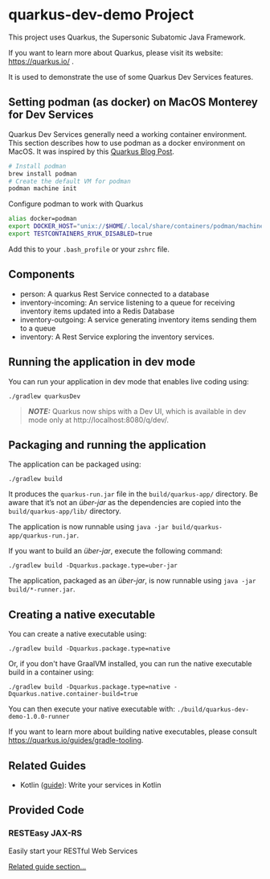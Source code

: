 # quarkus-dev-demo Project

This project uses Quarkus, the Supersonic Subatomic Java Framework.

If you want to learn more about Quarkus, please visit its website: https://quarkus.io/ .

It is used to demonstrate the use of some Quarkus Dev Services features.

## Setting podman (as docker) on MacOS Monterey for Dev Services

Quarkus Dev Services generally need a working container environment. This section describes how to use podman as a docker environment on MacOS. It was inspired by this [Quarkus Blog Post](https://quarkus.io/blog/quarkus-devservices-testcontainers-podman/).

```zsh
# Install podman
brew install podman
# Create the default VM for podman
podman machine init
```

Configure podman to work with Quarkus

```zsh
alias docker=podman
export DOCKER_HOST="unix://$HOME/.local/share/containers/podman/machine/podman-machine-default/podman.sock"
export TESTCONTAINERS_RYUK_DISABLED=true
```

Add this to your `.bash_profile` or your `zshrc` file.

## Components

* person: A quarkus Rest Service connected to a database
* inventory-incoming: An service listening to a queue for receiving inventory items updated into a Redis Database
* inventory-outgoing: A service generating inventory items sending them to a queue
* inventory: A Rest Service exploring the inventory services.

## Running the application in dev mode

You can run your application in dev mode that enables live coding using:
```shell script
./gradlew quarkusDev
```

> **_NOTE:_**  Quarkus now ships with a Dev UI, which is available in dev mode only at http://localhost:8080/q/dev/.

## Packaging and running the application

The application can be packaged using:
```shell script
./gradlew build
```
It produces the `quarkus-run.jar` file in the `build/quarkus-app/` directory.
Be aware that it’s not an _über-jar_ as the dependencies are copied into the `build/quarkus-app/lib/` directory.

The application is now runnable using `java -jar build/quarkus-app/quarkus-run.jar`.

If you want to build an _über-jar_, execute the following command:
```shell script
./gradlew build -Dquarkus.package.type=uber-jar
```

The application, packaged as an _über-jar_, is now runnable using `java -jar build/*-runner.jar`.

## Creating a native executable

You can create a native executable using: 
```shell script
./gradlew build -Dquarkus.package.type=native
```

Or, if you don't have GraalVM installed, you can run the native executable build in a container using: 
```shell script
./gradlew build -Dquarkus.package.type=native -Dquarkus.native.container-build=true
```

You can then execute your native executable with: `./build/quarkus-dev-demo-1.0.0-runner`

If you want to learn more about building native executables, please consult https://quarkus.io/guides/gradle-tooling.

## Related Guides

- Kotlin ([guide](https://quarkus.io/guides/kotlin)): Write your services in Kotlin

## Provided Code

### RESTEasy JAX-RS

Easily start your RESTful Web Services

[Related guide section...](https://quarkus.io/guides/getting-started#the-jax-rs-resources)
